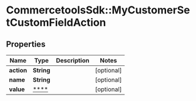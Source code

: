 # CommercetoolsSdk::MyCustomerSetCustomFieldAction

## Properties
Name | Type | Description | Notes
------------ | ------------- | ------------- | -------------
**action** | **String** |  | [optional] 
**name** | **String** |  | [optional] 
**value** | [****](.md) |  | [optional] 

